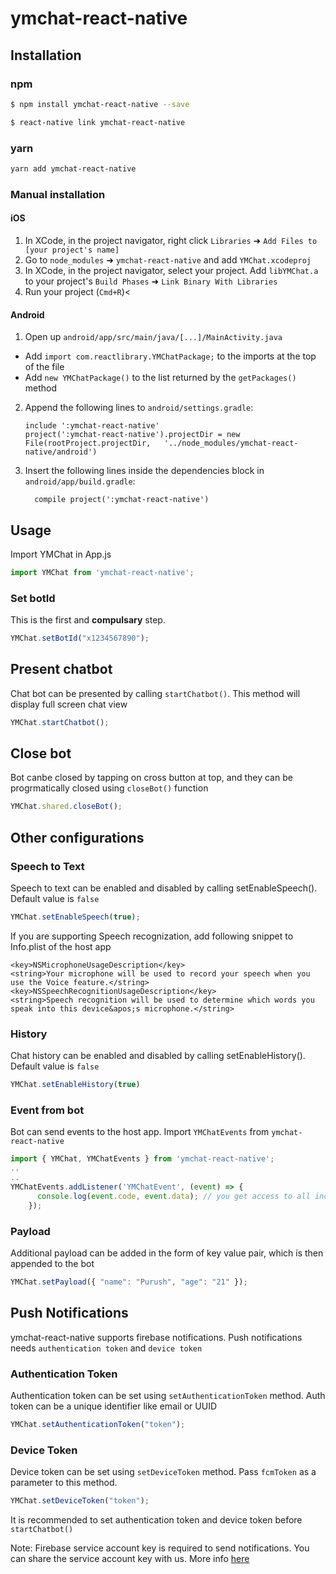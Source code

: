 
# ymchat-react-native

## Installation
### npm
```sh
$ npm install ymchat-react-native --save

$ react-native link ymchat-react-native
```

### yarn
```sh
yarn add ymchat-react-native
```

### Manual installation

#### iOS

1. In XCode, in the project navigator, right click `Libraries` ➜ `Add Files to [your project's name]`
2. Go to `node_modules` ➜ `ymchat-react-native` and add `YMChat.xcodeproj`
3. In XCode, in the project navigator, select your project. Add `libYMChat.a` to your project's `Build Phases` ➜ `Link Binary With Libraries`
4. Run your project (`Cmd+R`)<

#### Android

1. Open up `android/app/src/main/java/[...]/MainActivity.java`
  - Add `import com.reactlibrary.YMChatPackage;` to the imports at the top of the file
  - Add `new YMChatPackage()` to the list returned by the `getPackages()` method
2. Append the following lines to `android/settings.gradle`:
  	```
  	include ':ymchat-react-native'
  	project(':ymchat-react-native').projectDir = new File(rootProject.projectDir, 	'../node_modules/ymchat-react-native/android')
  	```
3. Insert the following lines inside the dependencies block in `android/app/build.gradle`:
  	```
      compile project(':ymchat-react-native')
  	```


## Usage
Import YMChat in App.js
```javascript
import YMChat from 'ymchat-react-native';
```

### Set botId
This is the first and **compulsary** step.
```javascript
YMChat.setBotId("x1234567890");
```

## Present chatbot
Chat bot can be presented by calling `startChatbot()`. This method will display full screen chat view
```javascript
YMChat.startChatbot();
```

## Close bot
Bot canbe closed by tapping on cross button at top, and they can be progrmatically closed using `closeBot()` function
```javascript
YMChat.shared.closeBot();
```

## Other configurations

### Speech to Text
Speech to text can be enabled and disabled by calling setEnableSpeech(). Default value is `false`
```javascript
YMChat.setEnableSpeech(true);
```

If you are supporting Speech recognization, add following snippet to Info.plist of the host app
```
<key>NSMicrophoneUsageDescription</key>  
<string>Your microphone will be used to record your speech when you use the Voice feature.</string>
<key>NSSpeechRecognitionUsageDescription</key>  
<string>Speech recognition will be used to determine which words you speak into this device&apos;s microphone.</string>
```

### History
Chat history can be enabled and disabled by calling setEnableHistory(). Default value is `false`
```javascript
YMChat.setEnableHistory(true)
```

### Event from bot
Bot can send events to the host app. Import `YMChatEvents` from `ymchat-react-native`
```javascript
import { YMChat, YMChatEvents } from 'ymchat-react-native';
..
..
YMChatEvents.addListener('YMChatEvent', (event) => {
      console.log(event.code, event.data); // you get access to all incoming bot events.
    });
```

### Payload
Additional payload can be added in the form of key value pair, which is then appended to the bot
```javascript
YMChat.setPayload({ "name": "Purush", "age": "21" });
```
  
## Push Notifications
ymchat-react-native supports firebase notifications. Push notifications needs `authentication token` and `device token`

### Authentication Token
Authentication token can be set using `setAuthenticationToken` method. Auth token can be a unique identifier like email or UUID
```javascript
YMChat.setAuthenticationToken("token");
```

### Device Token
Device token can be set using `setDeviceToken` method. Pass `fcmToken` as a parameter to this method.
```javascript
YMChat.setDeviceToken("token");
```
It is recommended to set authentication token and device token before `startChatbot()`

Note: Firebase service account key is required to send notifications. You can share the service account key with us. More info [here](https://developers.google.com/assistant/engagement/notifications#get_a_service_account_key)
